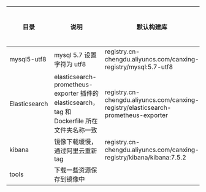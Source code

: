 目录 | 说明 | 默认构建库 | 启动方式
---  | --- | --- | ---
mysql5-utf8 | mysql 5.7 设置字符为 utf8 | registry.cn-chengdu.aliyuncs.com/canxing-registry/mysql:5.7-utf8 |
Elasticsearch | elasticsearch-prometheus-exporter 插件的 elasticsearch，tag 和 Dockerfile 所在文件夹名称一致 | registry.cn-chengdu.aliyuncs.com/canxing-registry/elasticsearch-prometheus-exporter |
kibana | 镜像下载缓慢，通过阿里云重新 tag  | registry.cn-chengdu.aliyuncs.com/canxing-registry/kibana/kibana:7.5.2 |
tools | 下载一些资源保存到镜像中 | |

